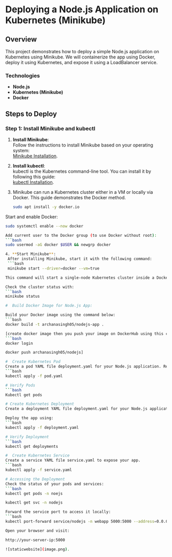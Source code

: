 # Deploying a Node.js Application on Kubernetes (Minikube)


## Overview

This project demonstrates how to deploy a simple Node.js application on Kubernetes using Minikube. We will containerize the app using Docker, deploy it using Kubernetes, and expose it using a LoadBalancer service.

### Technologies

- **Node.js**
- **Kubernetes (Minikube)**
- **Docker**

## Steps to Deploy

### Step 1: Install Minikube and kubectl

1. **Install Minikube**:  
   Follow the instructions to install Minikube based on your operating system:  
   [Minikube Installation](https://minikube.sigs.k8s.io/docs/).

2. **Install kubectl**:  
   kubectl is the Kubernetes command-line tool. You can install it by following this guide:  
   [kubectl Installation](https://kubernetes.io/docs/tasks/tools/install-kubectl/).

3. Minikube can run a Kubernetes cluster either in a VM or locally via Docker. This guide demonstrates the Docker method.
   ```bash
   sudo apt install -y docker.io

  Start and enable Docker:
  ```bash
  sudo systemctl enable --now docker

  Add current user to the Docker group (to use Docker without root):
  ```bash
  sudo usermod -aG docker $USER && newgrp docker

4. **Start Minikube**:
   After installing Minikube, start it with the following command:
   ```bash
   minikube start --driver=docker --vm=true

This command will start a single-node Kubernetes cluster inside a Docker container.

Check the cluster status with:
```bash
minikube status

#  Build Docker Image for Node.js App:

Build your Docker image using the command below:
```bash
docker build -t archanasingh05/nodejs-app .

[create docker image then you push your image on DockerHub using this command
```bash
docker login

docker push archanasingh05/nodejs]

#  Create Kubernetes Pod
Create a pod YAML file deployment.yaml for your Node.js application. Replace <your-docker-image-name> with your Docker image name.
```bash
kubectl apply -f pod.yaml

# Verify Pods
```bash
Kubectl get pods

# Create Kubernetes Deployment
Create a deployment YAML file deployment.yaml for your Node.js application. Replace <your-docker-image-name> with your Docker image name.

Deploy the app using:
```bash
kubectl apply -f deployment.yaml

# Verify Deployment
```bash
kubectl get deployments

#  Create Kubernetes Service
Create a service YAML file service.yaml to expose your app.
```bash
kubectl apply -f service.yaml

# Accessing the Deployment
 Check the status of your pods and services:
```bash
kubectl get pods -n noejs

kubectl get svc -n nodejs

Forward the service port to access it locally:
```bash
kubectl port-forward service/nodejs -n webapp 5000:5000 --address=0.0.0.0 &

Open your browser and visit:

http://your-server-ip:5000

  ![staticwebsite](image.png).




